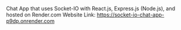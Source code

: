 Chat App that uses Socket-IO with React.js, Express.js (Node.js), and hosted on Render.com
Website Link: https://socket-io-chat-app-p9dp.onrender.com
